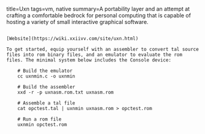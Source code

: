 title=Uxn
tags=vm, native
summary=A portability layer and an attempt at crafting a comfortable bedrock for personal computing that is capable of hosting a variety of small interactive graphical software.
~~~~~~

[Website](https://wiki.xxiivv.com/site/uxn.html)

To get started, equip yourself with an assembler to convert tal source files into rom binary files, and an emulator to evaluate the rom files. The minimal system below includes the Console device:

    # Build the emulator
    cc uxnmin.c -o uxnmin

    # Build the assembler
    xxd -r -p uxnasm.rom.txt uxnasm.rom

    # Assemble a tal file
    cat opctest.tal | uxnmin uxnasm.rom > opctest.rom

    # Run a rom file
    uxnmin opctest.rom

